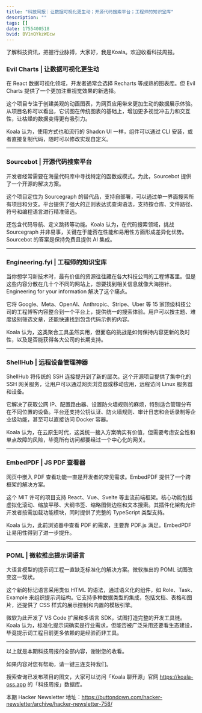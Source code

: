 ```yaml
---
title: "科技周报｜让数据可视化更生动；开源代码搜索平台；工程师的知识宝库"
description: ""
tags: []
date: 1755400518
bvid: BV1nQYkzWEcw
---
```

了解科技资讯，把握行业脉搏，大家好，我是Koala。欢迎收看科技周报。

### Evil Charts | 让数据可视化更生动
在 React 数据可视化领域，开发者通常会选择 Recharts 等成熟的图表库。但 Evil Charts 提供了一个更加注重视觉效果的新选择。

这个项目专注于创建美观的动画图表，为网页应用带来更加生动的数据展示体验。从项目名称可以看出，它试图在传统图表的基础上，增加更多视觉冲击力和交互性，让枯燥的数据变得更有吸引力。

Koala 认为，使用方式也和流行的 Shadcn UI 一样，组件可以通过 CLI 安装，或者直接复制代码，随时可以修改实现自定义。

---

### Sourcebot | 开源代码搜索平台
开发者经常需要在海量代码库中寻找特定的函数或模式。为此，Sourcebot 提供了一个开源的解决方案。

这个项目定位为 Sourcegraph 的替代品，支持自部署，可以通过单一界面搜索所有项目和分支。平台提供了强大的正则表达式查询语法，支持按仓库、文件路径、符号和编程语言进行精准筛选。

还包含代码导航、定义跳转等功能。Koala 认为，在代码搜索领域，挑战 Sourcegraph 并非易事，关键在于能否在性能和易用性方面形成差异化优势。Sourcebot 的答案是保持免费且提供 AI 集成。

---

### Engineering.fyi | 工程师的知识宝库
当你想学习新技术时，最有价值的资源往往藏在各大科技公司的工程博客里。但是这些内容分散在几十个不同的网站上，想要找到相关信息就像大海捞针。Engineering for your information 解决了这个痛点。

它将 Google、Meta、OpenAI、Anthropic、Stripe、Uber 等 15 家顶级科技公司的工程博客内容整合到一个平台上，提供统一的搜索体验。用户可以按主题、难度级别筛选文章，还能快速找到包含代码示例的内容。

Koala 认为，这类聚合工具虽然实用，但面临的挑战是如何保持内容更新的及时性，以及是否能获得各大公司的长期支持。

---

### ShellHub | 远程设备管理神器
ShellHub 将传统的 SSH 连接提升到了新的层次。这个开源项目提供了集中化的 SSH 网关服务，让用户可以通过网页浏览器或移动应用，远程访问 Linux 服务器和设备。

它解决了获取公网 IP、配置路由器、设置防火墙规则的麻烦，特别适合管理分布在不同位置的设备。平台还支持公钥认证、防火墙规则、审计日志和会话录制等企业级功能，甚至可以直接访问 Docker 容器。

Koala 认为，在云原生时代，这类统一接入方案确实有价值，但需要考虑安全性和单点故障的风险，毕竟所有访问都要经过一个中心化的网关。

---

### EmbedPDF | JS PDF 查看器
网页中嵌入 PDF 查看功能一直是开发者的常见需求。EmbedPDF 提供了一个跨框架的解决方案。

这个 MIT 许可的项目支持 React、Vue、Svelte 等主流前端框架。核心功能包括虚拟化滚动、缩放平移、大纲书签、缩略图侧边栏和文本搜索。其插件化架构允许开发者按需加载功能模块，同时提供了完整的 TypeScript 类型支持。

Koala 认为，此前浏览器中查看 PDF 的需求，主要靠 PDF.js 满足。EmbedPDF 让易用性得到了进一步提升。

---

### POML | 微软推出提示词语言
大语言模型的提示词工程一直缺乏标准化的解决方案。微软推出的 POML 试图改变这一现状。

这个新的标记语言采用类似 HTML 的语法，通过语义化的组件，如 Role、Task、Example 来组织提示词结构。它支持多种数据类型的集成，包括文档、表格和图片，还提供了 CSS 样式的展示控制和内置的模板引擎。

微软为此开发了 VS Code 扩展和多语言 SDK，试图打造完整的开发工具链。Koala 认为，标准化提示词确实是行业需求，但能否被广泛采用还要看生态建设，毕竟提示词工程目前更多依赖的是经验而非工具。

---

以上就是本期科技周报的全部内容，谢谢您的收看。

如果内容对您有帮助，请一键三连支持我们。

搜索查询已发布项目的图文，大家可以访问「Koala 聊开源」官网 https://koala-oss.app 的「科技周报」数据库。

本期 Hacker Newsletter 地址：https://buttondown.com/hacker-newsletter/archive/hacker-newsletter-758/

